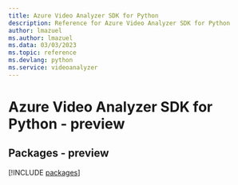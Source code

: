 ```yaml
---
title: Azure Video Analyzer SDK for Python
description: Reference for Azure Video Analyzer SDK for Python
author: lmazuel
ms.author: lmazuel
ms.data: 03/03/2023
ms.topic: reference
ms.devlang: python
ms.service: videoanalyzer
---
```

# Azure Video Analyzer SDK for Python - preview
## Packages - preview
[!INCLUDE [packages](video-analyzer-index.md)]